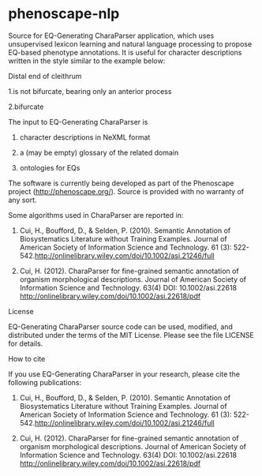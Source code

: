 phenoscape-nlp
==============

Source for EQ-Generating CharaParser application, which uses unsupervised lexicon learning and natural language processing to propose EQ-based phenotype annotations.
It is useful for character descriptions written in the style similar to the example below:

Distal end of cleithrum

1.is not bifurcate, bearing only an anterior process

2.bifurcate

The input to EQ-Generating CharaParser is

1. character descriptions in NeXML format

2. a (may be empty) glossary of the related domain

3. ontologies for EQs

The software is currently being developed as part of the Phenoscape project (http://phenoscape.org/). 
Source is provided with no warranty of any sort. 

Some algorithms used in CharaParser are reported in:

1. Cui, H., Boufford, D., & Selden, P. (2010). Semantic Annotation of Biosystematics Literature without Training Examples. Journal of American Society of Information Science and Technology. 61 (3): 522-542.http://onlinelibrary.wiley.com/doi/10.1002/asi.21246/full

2. Cui, H. (2012). CharaParser for fine-grained semantic annotation of organism morphological descriptions. Journal of American Society of Information Science and Technology. 63(4) DOI: 10.1002/asi.22618 http://onlinelibrary.wiley.com/doi/10.1002/asi.22618/pdf

License

EQ-Generating CharaParser source code can be used, modified, and distributed under the terms of the MIT License. Please see the file LICENSE for details.

How to cite

If you use EQ-Generating CharaParser in your research, please cite the following publications:

1. Cui, H., Boufford, D., & Selden, P. (2010). Semantic Annotation of Biosystematics Literature without Training Examples. Journal of American Society of Information Science and Technology. 61 (3): 522-542.http://onlinelibrary.wiley.com/doi/10.1002/asi.21246/full

2. Cui, H. (2012). CharaParser for fine-grained semantic annotation of organism morphological descriptions. Journal of American Society of Information Science and Technology. 63(4) DOI: 10.1002/asi.22618 http://onlinelibrary.wiley.com/doi/10.1002/asi.22618/pdf
